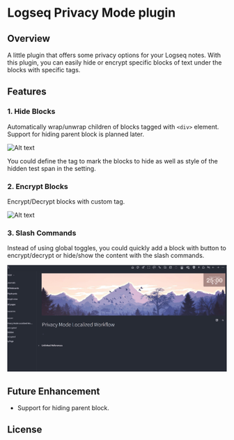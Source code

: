 # Logseq Privacy Mode plugin


## Overview
A little plugin that offers some privacy options for your Logseq notes. With this plugin, you can easily hide or encrypt specific blocks of text under the blocks with specific tags.

## Features
### 1. Hide Blocks

Automatically wrap/unwrap children of blocks tagged with `<div>` element. Support for hiding parent block is planned later.

![Alt text](screenshots/demo1.gif)

You could define the tag to mark the blocks to hide as well as style of the hidden test span in the setting.  

### 2. Encrypt Blocks
   
Encrypt/Decrypt blocks with custom tag.

![Alt text](screenshots/demo2.gif)

### 3. Slash Commands

Instead of using global toggles, you could quickly add a block with button to encrypt/decrypt or hide/show the content with the slash commands.

![Alt text](screenshots/demo4.gif)

## Future Enhancement

- Support for hiding parent block.

## License